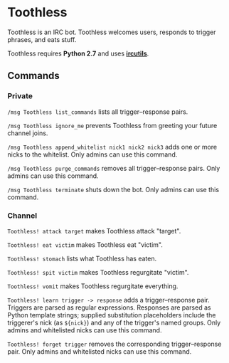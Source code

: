 # Toothless

Toothless is an IRC bot. Toothless welcomes users, responds to trigger phrases, and eats stuff.

Toothless requires **Python 2.7** and uses **[ircutils](https://github.com/kracekumar/ircutils)**.

## Commands

### Private

`/msg Toothless list_commands` lists all trigger&ndash;response pairs.

`/msg Toothless ignore_me` prevents Toothless from greeting your future channel joins.

`/msg Toothless append_whitelist nick1 nick2 nick3` adds one or more nicks to the whitelist. Only admins can use this command.

`/msg Toothless purge_commands` removes all trigger&ndash;response pairs. Only admins can use this command.

`/msg Toothless terminate` shuts down the bot. Only admins can use this command.

### Channel

`Toothless! attack target` makes Toothless attack "target".

`Toothless! eat victim` makes Toothless eat "victim".

`Toothless! stomach` lists what Toothless has eaten.

`Toothless! spit victim` makes Toothless regurgitate "victim".

`Toothless! vomit` makes Toothless regurgitate everything.

`Toothless! learn trigger -> response` adds a trigger&ndash;response pair. Triggers are parsed as regular expressions. Responses are parsed as Python template strings; supplied substitution placeholders include the triggerer's nick (as `${nick}`) and any of the trigger's named groups. Only admins and whitelisted nicks can use this command.

`Toothless! forget trigger` removes the corresponding trigger&ndash;response pair. Only admins and whitelisted nicks can use this command.
